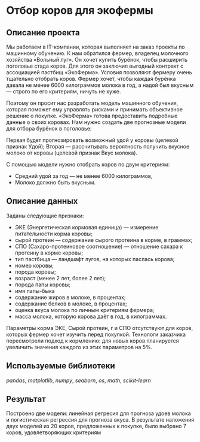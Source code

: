 # Отбор коров для экофермы
## Описание проекта
Мы работаем в IT-компании, которая выполняет на заказ проекты по машинному обучению. К нам обратился фермер, владелец молочного хозяйства «Вольный луг». Он хочет купить бурёнок, чтобы расширить поголовье стада коров. Для этого он заключил выгодный контракт с ассоциацией пастбищ «ЭкоФерма». Условия позволяют фермеру очень тщательно отобрать коров. Фермер хочет, чтобы каждая бурёнка давала не менее 6000 килограммов молока в год, а надой был вкусным — строго по его критериям, ничуть не хуже.

Поэтому он просит нас разработать модель машинного обучения, которая поможет ему управлять рисками и принимать объективное решение о покупке. «ЭкоФерма» готова предоставить подробные данные о своих коровах. Нам нужно создать две прогнозные модели для отбора бурёнок в поголовье:

Первая будет прогнозировать возможный удой у коровы (целевой признак Удой);
Вторая — рассчитывать вероятность получить вкусное молоко от коровы (целевой признак Вкус молока).

С помощью модели нужно отобрать коров по двум критериям:
  - Средний удой за год — не менее 6000 килограммов,
  - Молоко должно быть вкусным.

## Описание данных
Заданы следующие признаки:
  - ЭКЕ (Энергетическая кормовая единица) — измерение питательности корма коровы;
  - сырой протеин — содержание сырого протеина в корме, в граммах;
  - СПО (Сахаро-протеиновое соотношение) — отношение сахара к протеину в корме коровы;
  - тип пастбища — ландшафт лугов, на которых паслась корова;
  - номер коровы;
  - порода коровы;
  - возраст (менее 2 лет, более 2 лет);
  - порода папы коровы;
  - имя папы-быка
  - содержание жиров в молоке, в процентах;
  - содержание белков в молоке, в процентах;
  - оценка вкуса молока по личным критериям фермера;
  - масса молока, которую корова даёт в год, в килограммах.

Параметры корма ЭКЕ, Сырой протеин, г и СПО отсутствуют для коров, которых фермер хочет изучить перед покупкой. Технологи заказчика пересмотрели подход к кормлению: для новых коров планируется увеличить значения каждого из этих параметров на 5%.

## Используемые библиотеки
*pandas*, *matplotlib*, *numpy*, *seaborn*, *os*, *math*, *scikit-learn*

## Результат
Построено две модели: линейная регресия для прогноза удоев молока и логистическая регрессия для прогноза вкуса. В результате наложения двух моделей из 20 коров, предложенных к покупке, было выбрано 7 коров, удовлетворяющих критериям 
